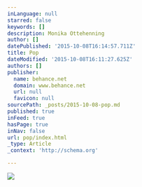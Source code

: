 ```yaml
---
inLanguage: null
starred: false
keywords: []
description: Monika Ottehenning
author: []
datePublished: '2015-10-08T16:14:57.711Z'
title: Pop
dateModified: '2015-10-08T16:11:27.625Z'
authors: []
publisher:
  name: behance.net
  domain: www.behance.net
  url: null
  favicon: null
sourcePath: _posts/2015-10-08-pop.md
published: true
inFeed: true
hasPage: true
inNav: false
url: pop/index.html
_type: Article
_context: 'http://schema.org'

---
```

![](https://m2.behance.net/rendition/pm/16734411/disp/81844bc705850f2c41db735708320ef3.jpg)